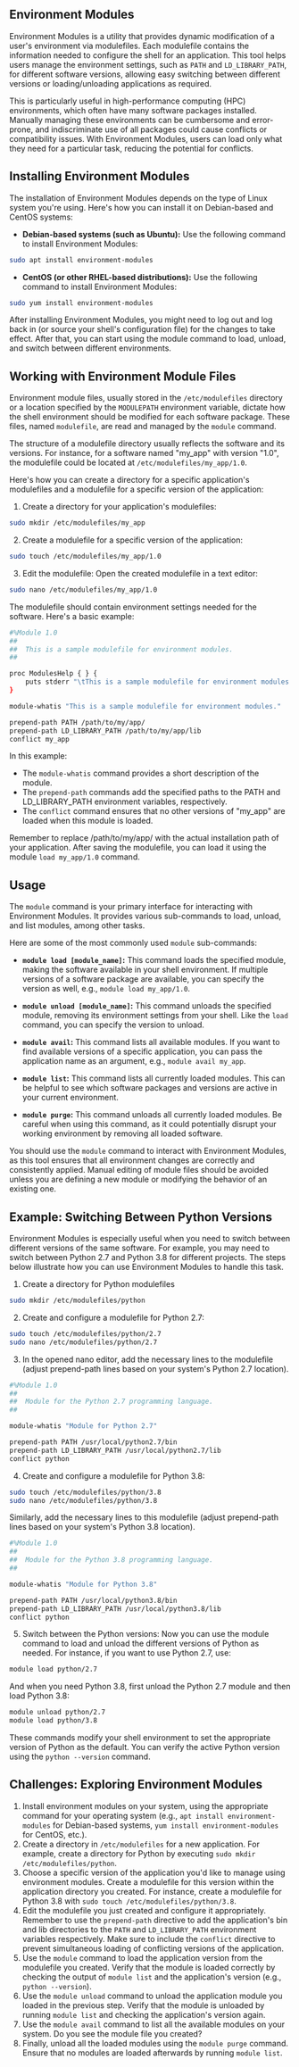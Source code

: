 ## Environment Modules

Environment Modules is a utility that provides dynamic modification of a user's environment via modulefiles. Each modulefile contains the information needed to configure the shell for an application. This tool helps users manage the environment settings, such as `PATH` and `LD_LIBRARY_PATH`, for different software versions, allowing easy switching between different versions or loading/unloading applications as required.

This is particularly useful in high-performance computing (HPC) environments, which often have many software packages installed. Manually managing these environments can be cumbersome and error-prone, and indiscriminate use of all packages could cause conflicts or compatibility issues. With Environment Modules, users can load only what they need for a particular task, reducing the potential for conflicts.

## Installing Environment Modules

The installation of Environment Modules depends on the type of Linux system you're using. Here's how you can install it on Debian-based and CentOS systems:

* **Debian-based systems (such as Ubuntu):** Use the following command to install Environment Modules:

```bash
sudo apt install environment-modules
```

* **CentOS (or other RHEL-based distributions):** Use the following command to install Environment Modules:

```bash
sudo yum install environment-modules
```

After installing Environment Modules, you might need to log out and log back in (or source your shell's configuration file) for the changes to take effect. After that, you can start using the module command to load, unload, and switch between different environments.

## Working with Environment Module Files

Environment module files, usually stored in the `/etc/modulefiles` directory or a location specified by the `MODULEPATH` environment variable, dictate how the shell environment should be modified for each software package. These files, named `modulefile`, are read and managed by the `module` command.

The structure of a modulefile directory usually reflects the software and its versions. For instance, for a software named "my_app" with version "1.0", the modulefile could be located at `/etc/modulefiles/my_app/1.0`.

Here's how you can create a directory for a specific application's modulefiles and a modulefile for a specific version of the application:

1. Create a directory for your application's modulefiles:

```bash
sudo mkdir /etc/modulefiles/my_app
```

2. Create a modulefile for a specific version of the application:

```bash
sudo touch /etc/modulefiles/my_app/1.0
```

3. Edit the modulefile: Open the created modulefile in a text editor:

```bash
sudo nano /etc/modulefiles/my_app/1.0
```

The modulefile should contain environment settings needed for the software. Here's a basic example:

```bash
#%Module 1.0
##
##  This is a sample modulefile for environment modules.
##

proc ModulesHelp { } {
    puts stderr "\tThis is a sample modulefile for environment modules."
}

module-whatis "This is a sample modulefile for environment modules."

prepend-path PATH /path/to/my/app/
prepend-path LD_LIBRARY_PATH /path/to/my/app/lib
conflict my_app
```

In this example:

- The `module-whatis` command provides a short description of the module.
- The `prepend-path` commands add the specified paths to the PATH and LD_LIBRARY_PATH environment variables, respectively.
- The `conflict` command ensures that no other versions of "my_app" are loaded when this module is loaded.

Remember to replace /path/to/my/app/ with the actual installation path of your application. After saving the modulefile, you can load it using the module `load my_app/1.0` command.

## Usage

The `module` command is your primary interface for interacting with Environment Modules. It provides various sub-commands to load, unload, and list modules, among other tasks.

Here are some of the most commonly used `module` sub-commands:

- **`module load [module_name]`:** This command loads the specified module, making the software available in your shell environment. If multiple versions of a software package are available, you can specify the version as well, e.g., `module load my_app/1.0`.

- **`module unload [module_name]`:** This command unloads the specified module, removing its environment settings from your shell. Like the `load` command, you can specify the version to unload.

- **`module avail`:** This command lists all available modules. If you want to find available versions of a specific application, you can pass the application name as an argument, e.g., `module avail my_app`.

- **`module list`:** This command lists all currently loaded modules. This can be helpful to see which software packages and versions are active in your current environment.

- **`module purge`:** This command unloads all currently loaded modules. Be careful when using this command, as it could potentially disrupt your working environment by removing all loaded software.

You should use the `module` command to interact with Environment Modules, as this tool ensures that all environment changes are correctly and consistently applied. Manual editing of module files should be avoided unless you are defining a new module or modifying the behavior of an existing one.

## Example: Switching Between Python Versions

Environment Modules is especially useful when you need to switch between different versions of the same software. For example, you may need to switch between Python 2.7 and Python 3.8 for different projects. The steps below illustrate how you can use Environment Modules to handle this task.

1. Create a directory for Python modulefiles

```bash
sudo mkdir /etc/modulefiles/python
```

2. Create and configure a modulefile for Python 2.7:

```bash
sudo touch /etc/modulefiles/python/2.7
sudo nano /etc/modulefiles/python/2.7
```

3. In the opened nano editor, add the necessary lines to the modulefile (adjust prepend-path lines based on your system's Python 2.7 location).

```bash
#%Module 1.0
##
##  Module for the Python 2.7 programming language.
##

module-whatis "Module for Python 2.7"

prepend-path PATH /usr/local/python2.7/bin
prepend-path LD_LIBRARY_PATH /usr/local/python2.7/lib
conflict python
```

4. Create and configure a modulefile for Python 3.8:

```bash
sudo touch /etc/modulefiles/python/3.8
sudo nano /etc/modulefiles/python/3.8
```

Similarly, add the necessary lines to this modulefile (adjust prepend-path lines based on your system's Python 3.8 location).

```bash
#%Module 1.0
##
##  Module for the Python 3.8 programming language.
##

module-whatis "Module for Python 3.8"

prepend-path PATH /usr/local/python3.8/bin
prepend-path LD_LIBRARY_PATH /usr/local/python3.8/lib
conflict python
```

5. Switch between the Python versions: Now you can use the module command to load and unload the different versions of Python as needed. For instance, if you want to use Python 2.7, use:

```bash
module load python/2.7
```

And when you need Python 3.8, first unload the Python 2.7 module and then load Python 3.8:

```bash
module unload python/2.7
module load python/3.8
```

These commands modify your shell environment to set the appropriate version of Python as the default. You can verify the active Python version using the `python --version` command.


## Challenges: Exploring Environment Modules

1. Install environment modules on your system, using the appropriate command for your operating system (e.g., `apt install environment-modules` for Debian-based systems, `yum install environment-modules` for CentOS, etc.).
2. Create a directory in `/etc/modulefiles` for a new application. For example, create a directory for Python by executing `sudo mkdir /etc/modulefiles/python`.
3. Choose a specific version of the application you'd like to manage using environment modules. Create a modulefile for this version within the application directory you created. For instance, create a modulefile for Python 3.8 with `sudo touch /etc/modulefiles/python/3.8`.
4. Edit the modulefile you just created and configure it appropriately. Remember to use the `prepend-path` directive to add the application's bin and lib directories to the `PATH` and `LD_LIBRARY_PATH` environment variables respectively. Make sure to include the `conflict` directive to prevent simultaneous loading of conflicting versions of the application.
5. Use the `module` command to load the application version from the modulefile you created. Verify that the module is loaded correctly by checking the output of `module list` and the application's version (e.g., `python --version`).
6. Use the `module unload` command to unload the application module you loaded in the previous step. Verify that the module is unloaded by running `module list` and checking the application's version again.
7. Use the `module avail` command to list all the available modules on your system. Do you see the module file you created?
8. Finally, unload all the loaded modules using the `module purge` command. Ensure that no modules are loaded afterwards by running `module list`.

